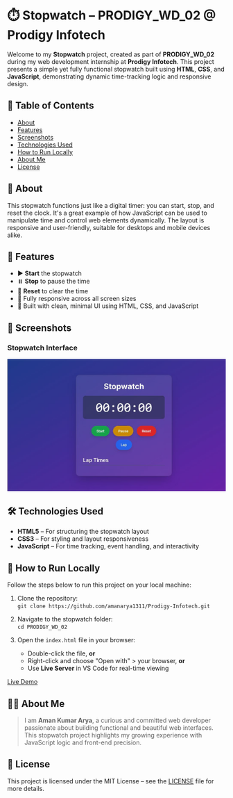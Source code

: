 # ⏱️ Stopwatch – PRODIGY_WD_02 @ Prodigy Infotech

Welcome to my **Stopwatch** project, created as part of **PRODIGY_WD_02** during my web development internship at **Prodigy Infotech**. This project presents a simple yet fully functional stopwatch built using **HTML**, **CSS**, and **JavaScript**, demonstrating dynamic time-tracking logic and responsive design.

## 📑 Table of Contents
- [About](#about)
- [Features](#features)
- [Screenshots](#screenshots)
- [Technologies Used](#technologies-used)
- [How to Run Locally](#how-to-run-locally)
- [About Me](#about-me)
- [License](#license)

## 📖 About

This stopwatch functions just like a digital timer: you can start, stop, and reset the clock. It's a great example of how JavaScript can be used to manipulate time and control web elements dynamically. The layout is responsive and user-friendly, suitable for desktops and mobile devices alike.

## 🎯 Features

- ▶️ **Start** the stopwatch
- ⏸️ **Stop** to pause the time
- 🔁 **Reset** to clear the time
- 📱 Fully responsive across all screen sizes
- 🧩 Built with clean, minimal UI using HTML, CSS, and JavaScript

## 📸 Screenshots

### Stopwatch Interface  
![Stopwatch](./assets/stopwatch.jpg)

## 🛠️ Technologies Used

- **HTML5** – For structuring the stopwatch layout  
- **CSS3** – For styling and layout responsiveness  
- **JavaScript** – For time tracking, event handling, and interactivity  

## 🚀 How to Run Locally

Follow the steps below to run this project on your local machine:

1. Clone the repository:  
    `git clone https://github.com/amanarya1311/Prodigy-Infotech.git`

2. Navigate to the stopwatch folder:  
   `cd PRODIGY_WD_02`

3. Open the `index.html` file in your browser:  
   - Double-click the file, **or**  
   - Right-click and choose "Open with" > your browser, **or**  
   - Use **Live Server** in VS Code for real-time viewing

[Live Demo](https://amanarya1311.github.io/Prodigy-Infotech/PRODIGY_WD_02/)

## 👨‍💻 About Me

> I am **Aman Kumar Arya**, a curious and committed web developer passionate about building functional and beautiful web interfaces. This stopwatch project highlights my growing experience with JavaScript logic and front-end precision.

## 📄 License

This project is licensed under the MIT License – see the [LICENSE](./License) file for more details.

